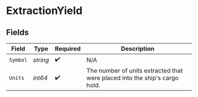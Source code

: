 # ExtractionYield


## Fields

| Field                                                                      | Type                                                                       | Required                                                                   | Description                                                                |
| -------------------------------------------------------------------------- | -------------------------------------------------------------------------- | -------------------------------------------------------------------------- | -------------------------------------------------------------------------- |
| `Symbol`                                                                   | *string*                                                                   | :heavy_check_mark:                                                         | N/A                                                                        |
| `Units`                                                                    | *int64*                                                                    | :heavy_check_mark:                                                         | The number of units extracted that were placed into the ship's cargo hold. |